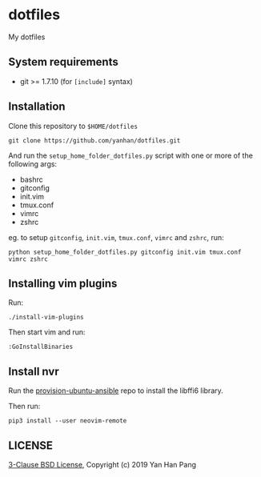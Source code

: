 dotfiles
========

My dotfiles

## System requirements

- git >= 1.7.10 (for `[include]` syntax)

## Installation

Clone this repository to `$HOME/dotfiles`

    git clone https://github.com/yanhan/dotfiles.git

And run the `setup_home_folder_dotfiles.py` script with one or more of the
following args:

- bashrc
- gitconfig
- init.vim
- tmux.conf
- vimrc
- zshrc

eg. to setup `gitconfig`, `init.vim`, `tmux.conf`, `vimrc` and `zshrc`, run:

    python setup_home_folder_dotfiles.py gitconfig init.vim tmux.conf vimrc zshrc


## Installing vim plugins

Run:
```
./install-vim-plugins
```

Then start vim and run:
```
:GoInstallBinaries
```


## Install nvr

Run the [provision-ubuntu-ansible](https://github.com/yanhan/provision-ubuntu-ansible) repo to install the libffi6 library.

Then run:
```
pip3 install --user neovim-remote
```


## LICENSE

[3-Clause BSD License](/LICENSE), Copyright (c) 2019 Yan Han Pang
